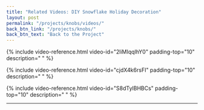```yaml
---
title: "Related Videos: DIY Snowflake Holiday Decoration"
layout: post
permalink: "/projects/knobs/videos/"
back_btn_link: "/projects/knobs/"
back_btn_text: "Back to the Project"
---
```


{% include video-reference.html video-id="2liMIqqlhY0"
   padding-top="10"
   description=" " %}

{% include video-reference.html video-id="cjdX4k6rsFI"
   padding-top="10"
   description=" " %}

{% include video-reference.html video-id="S8dTylBHBCs"
  padding-top="10"
  description=" " %}

<p style="clear: left"></p>

<hr class="hr-thick" style="margin-bottom: 30px; clear: left"/>
